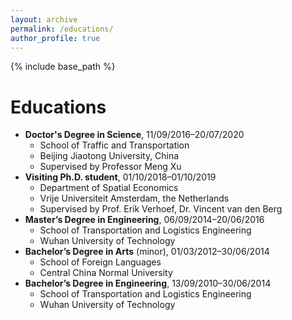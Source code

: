 ```yaml
---
layout: archive
permalink: /educations/
author_profile: true
---
```


{% include base_path %}

Educations
======
* **Doctor's Degree in Science**, 11/09/2016–20/07/2020
  * School of Traffic and Transportation
  * Beijing Jiaotong University, China
  * Supervised by Professor Meng Xu
* **Visiting Ph.D. student**, 01/10/2018–01/10/2019
  * Department of Spatial Economics
  * Vrije Universiteit Amsterdam, the Netherlands
  * Supervised by Prof. Erik Verhoef, Dr. Vincent van den Berg
* **Master’s Degree in Engineering**, 06/09/2014–20/06/2016
  * School of Transportation and Logistics Engineering
  * Wuhan University of Technology
* **Bachelor’s Degree in Arts** (minor), 01/03/2012–30/06/2014
  * School of Foreign Languages
  * Central China Normal University
* **Bachelor’s Degree in Engineering**, 13/09/2010–30/06/2014
  * School of Transportation and Logistics Engineering
  * Wuhan University of Technology
